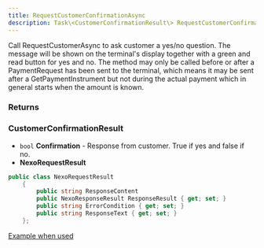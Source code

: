 ```yaml
---
title: RequestCustomerConfirmationAsync
description: Task\<CustomerConfirmationResult\> RequestCustomerConfirmationAsync(string message)
---
```


Call RequestCustomerAsync to ask customer a yes/no question. The message will be shown on the terminal's display together with a green and read button for yes and no. The method may only be called before or after a PaymentRequest has been sent to the terminal, which means it may be sent after a GetPaymentInstrument but not during the actual payment which in general starts when the amount is known.

### Returns

### CustomerConfirmationResult

* `bool` **Confirmation** - Response from customer. True if yes and false if no.
* **NexoRequestResult**

```c#
public class NexoRequestResult
    {
        public string ResponseContent
        public NexoResponseResult ResponseResult { get; set; }
        public string ErrorCondition { get; set; }
        public string ResponseText { get; set; }
    };
```

[Example when used][handle-loyalty-ask-for-membership]

[handle-loyalty-ask-for-membership]: ../CodeExamples/index.md/#handle-loyalty---ask-for-membership
